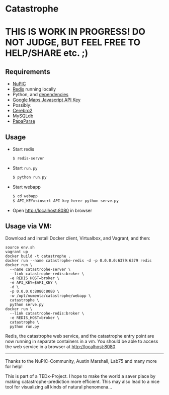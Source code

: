 # Catastrophe

# THIS IS WORK IN PROGRESS! DO NOT JUDGE, BUT FEEL FREE TO HELP/SHARE etc. ;)





## Requirements

- [NuPIC](https://github.com/numenta/nupic)
- [Redis](http://redis.io/) running locally
- Python, and [dependencies](requirements.txt)
- [Google Maps Javascript API Key](https://developers.google.com/maps/documentation/javascript/tutorial#api_key)
- Possibly: 
- [Cerebro2](https://github.com/numenta/nupic.cerebro2)
- MySQLdb
- [PapaParse](http://papaparse.com/)

## Usage

- Start redis

  ```bash
  $ redis-server
  ```

- Start `run.py`

  ```bash
  $ python run.py
  ```

- Start webapp

  ```bash
  $ cd webapp
  $ API_KEY=<insert API key here> python serve.py
  ```

- Open [http://localhost:8080](http://localhost:8080) in browser

## Usage via VM:

Download and install Docker client, Virtualbox, and Vagrant, and then:

```
source env.sh
vagrant up
docker build -t catastrophe .
docker run --name catastrophe-redis -d -p 0.0.0.0:6379:6379 redis
docker run \
  --name catastrophe-server \
  --link catastrophe-redis:broker \
  -e REDIS_HOST=broker \
  -e API_KEY=$API_KEY \
  -d \
  -p 0.0.0.0:8080:8080 \
  -w /opt/numenta/catastrophe/webapp \
  catastrophe \
  python serve.py
docker run \
  --link catastrophe-redis:broker \
  -e REDIS_HOST=broker \
  catastrophe \
  python run.py
```

Redis, the catastrophe web service, and the catastrophe entry point are now running
in separate containers in a vm.  You should be able to access the web service
in a browser at [http://localhost:8080](http://localhost:8080)

_________________________________________________________________________________
Thanks to the NuPIC-Community, Austin Marshall, Lab75 and many more for help!

This is part of a TEDx-Project. 
I hope to make the world a saver place by making catastrophe-prediction more efficient.
This may also lead to a nice tool for visualizing all kinds of natural phenomena...  